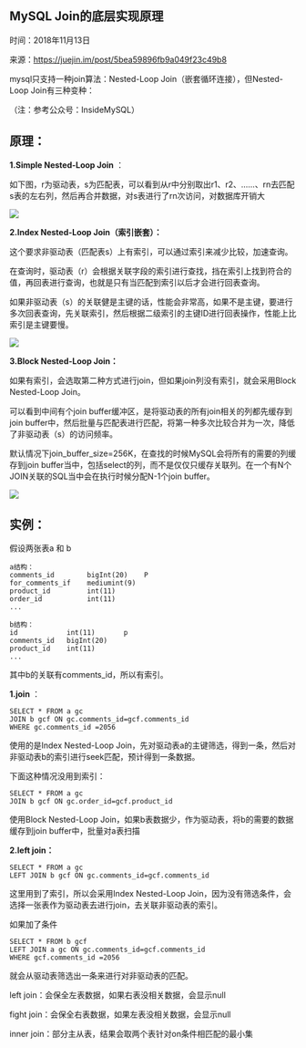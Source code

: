 ## MySQL Join的底层实现原理

时间：2018年11月13日

来源：<https://juejin.im/post/5bea59896fb9a049f23c49b8>

mysql只支持一种join算法：Nested-Loop Join（嵌套循环连接），但Nested-Loop Join有三种变种：

（注：参考公众号：InsideMySQL）
## 原理：

 **1.Simple Nested-Loop Join** ：

如下图，r为驱动表，s为匹配表，可以看到从r中分别取出r1、r2、......、rn去匹配s表的左右列，然后再合并数据，对s表进行了rn次访问，对数据库开销大

![][0]


 **2.Index Nested-Loop Join（索引嵌套）：** 

这个要求非驱动表（匹配表s）上有索引，可以通过索引来减少比较，加速查询。

在查询时，驱动表（r）会根据关联字段的索引进行查找，挡在索引上找到符合的值，再回表进行查询，也就是只有当匹配到索引以后才会进行回表查询。

如果非驱动表（s）的关联健是主键的话，性能会非常高，如果不是主键，要进行多次回表查询，先关联索引，然后根据二级索引的主键ID进行回表操作，性能上比索引是主键要慢。

![][1]


 **3.Block Nested-Loop Join：** 

如果有索引，会选取第二种方式进行join，但如果join列没有索引，就会采用Block Nested-Loop Join。

可以看到中间有个join buffer缓冲区，是将驱动表的所有join相关的列都先缓存到join buffer中，然后批量与匹配表进行匹配，将第一种多次比较合并为一次，降低了非驱动表（s）的访问频率。

默认情况下join_buffer_size=256K，在查找的时候MySQL会将所有的需要的列缓存到join buffer当中，包括select的列，而不是仅仅只缓存关联列。在一个有N个JOIN关联的SQL当中会在执行时候分配N-1个join buffer。

![][2]

## 实例：

假设两张表a 和 b

```
a结构：
comments_id        bigInt(20)    P
for_comments_if    mediumint(9)
product_id         int(11)
order_id           int(11)
...
```

```
b结构：
id            int(11)       p
comments_id   bigInt(20)
product_id    int(11)
...
```

其中b的关联有comments_id，所以有索引。

 **1.join** ：

```
SELECT * FROM a gc
JOIN b gcf ON gc.comments_id=gcf.comments_id
WHERE gc.comments_id =2056
```

使用的是Index Nested-Loop Join，先对驱动表a的主键筛选，得到一条，然后对非驱动表b的索引进行seek匹配，预计得到一条数据。

下面这种情况没用到索引：

```
SELECT * FROM a gc
JOIN b gcf ON gc.order_id=gcf.product_id
```

使用Block Nested-Loop Join，如果b表数据少，作为驱动表，将b的需要的数据缓存到join buffer中，批量对a表扫描

 **2.left join：** 

```
SELECT * FROM a gc
LEFT JOIN b gcf ON gc.comments_id=gcf.comments_id
```

这里用到了索引，所以会采用Index Nested-Loop Join，因为没有筛选条件，会选择一张表作为驱动表去进行join，去关联非驱动表的索引。

如果加了条件

```
SELECT * FROM b gcf
LEFT JOIN a gc ON gc.comments_id=gcf.comments_id
WHERE gcf.comments_id =2056
```

就会从驱动表筛选出一条来进行对非驱动表的匹配。


left join：会保全左表数据，如果右表没相关数据，会显示null

fight join：会保全右表数据，如果左表没相关数据，会显示null

inner join：部分主从表，结果会取两个表针对on条件相匹配的最小集


[0]: ./img/1670b735a4e95a50.png
[1]: ./img/1670b7380034b628.png
[2]: ./img/1670b7867b5dcb99.png